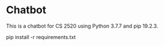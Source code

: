 # Chatbot
This is a chatbot for CS 2520 using Python 3.7.7 and pip 19.2.3.

pip install -r requirements.txt
